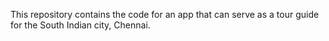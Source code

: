 This repository contains the code for an app that can serve as a tour guide for the South Indian city, Chennai. 
